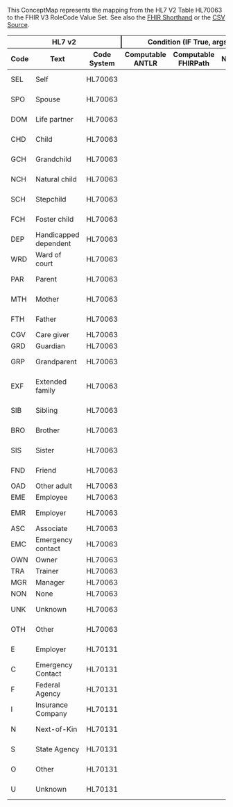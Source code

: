 
This ConceptMap represents the mapping from the HL7 V2 Table HL70063 to the FHIR V3 RoleCode Value Set. See also the <a href='https://github.com/HL7/v2-to-fhir/blob/master/tank/Table HL70063 to V3 RoleCode.fsh'>FHIR Shorthand</a> or the <a href='https://github.com/HL7/v2-to-fhir/blob/master/mappings/codesystems/HL7 Concept Map_ Relationship - Sheet1.csv'>CSV Source</a>.
<table class='grid'><thead>
<tr><th colspan='3' style='border-right: 2px solid black;'>HL7 v2</th><th colspan='3' style='border-right: 2px solid black;'>Condition (IF True, args)</th><th colspan='4'>HL7 FHIR</th><th rowspan='2'>Comments</th></tr>
<tr><th>Code</th><th>Text</th><th>Code System</th><th>Computable ANTLR</th><th>Computable FHIRPath</th><th>Narrative</th><th>Code</th><th>Proposed Extension</th><th>Display</th><th>Code System</th></tr></thead>
<tbody>
<tr><td>SEL</td><td>Self</td><td style='border-right: 2px'>HL70063</td><td></td><td></td><td style='border-right: 2px'></td><td>ONESELF</td><td></td><td>self</td><td><a href='https://hl7.org/fhir/R4/v3/RoleCode/cs.html)'>http://terminology.hl7.org/CodeSystem/v3-RoleCode</a></td><td></td></tr>
<tr><td>SPO</td><td>Spouse</td><td style='border-right: 2px'>HL70063</td><td></td><td></td><td style='border-right: 2px'></td><td>SPS</td><td></td><td>spouse</td><td><a href='https://hl7.org/fhir/R4/v3/RoleCode/cs.html)'>http://terminology.hl7.org/CodeSystem/v3-RoleCode</a></td><td></td></tr>
<tr><td>DOM</td><td>Life partner</td><td style='border-right: 2px'>HL70063</td><td></td><td></td><td style='border-right: 2px'></td><td>SIGOTHR</td><td></td><td>significant other</td><td><a href='https://hl7.org/fhir/R4/v3/RoleCode/cs.html)'>http://terminology.hl7.org/CodeSystem/v3-RoleCode</a></td><td></td></tr>
<tr><td>CHD</td><td>Child</td><td style='border-right: 2px'>HL70063</td><td></td><td></td><td style='border-right: 2px'></td><td>CHILD</td><td></td><td>child</td><td><a href='https://hl7.org/fhir/R4/v3/RoleCode/cs.html)'>http://terminology.hl7.org/CodeSystem/v3-RoleCode</a></td><td></td></tr>
<tr><td>GCH</td><td>Grandchild</td><td style='border-right: 2px'>HL70063</td><td></td><td></td><td style='border-right: 2px'></td><td>GRNDCHILD</td><td></td><td>grandchild</td><td><a href='https://hl7.org/fhir/R4/v3/RoleCode/cs.html)'>http://terminology.hl7.org/CodeSystem/v3-RoleCode</a></td><td></td></tr>
<tr><td>NCH</td><td>Natural child</td><td style='border-right: 2px'>HL70063</td><td></td><td></td><td style='border-right: 2px'></td><td>NCHILD</td><td></td><td>natural child</td><td><a href='https://hl7.org/fhir/R4/v3/RoleCode/cs.html)'>http://terminology.hl7.org/CodeSystem/v3-RoleCode</a></td><td></td></tr>
<tr><td>SCH</td><td>Stepchild</td><td style='border-right: 2px'>HL70063</td><td></td><td></td><td style='border-right: 2px'></td><td>STPCHLD</td><td></td><td>step child</td><td><a href='https://hl7.org/fhir/R4/v3/RoleCode/cs.html)'>http://terminology.hl7.org/CodeSystem/v3-RoleCode</a></td><td></td></tr>
<tr><td>FCH</td><td>Foster child</td><td style='border-right: 2px'>HL70063</td><td></td><td></td><td style='border-right: 2px'></td><td>CHLDFOST</td><td></td><td>foster child</td><td><a href='https://hl7.org/fhir/R4/v3/RoleCode/cs.html)'>http://terminology.hl7.org/CodeSystem/v3-RoleCode</a></td><td></td></tr>
<tr><td>DEP</td><td>Handicapped dependent</td><td style='border-right: 2px'>HL70063</td><td></td><td></td><td style='border-right: 2px'></td><td></td><td></td><td></td><td></td><td></td></tr>
<tr><td>WRD</td><td>Ward of court</td><td style='border-right: 2px'>HL70063</td><td></td><td></td><td style='border-right: 2px'></td><td></td><td></td><td></td><td></td><td></td></tr>
<tr><td>PAR</td><td>Parent</td><td style='border-right: 2px'>HL70063</td><td></td><td></td><td style='border-right: 2px'></td><td>PRN</td><td></td><td>parent</td><td><a href='https://hl7.org/fhir/R4/v3/RoleCode/cs.html)'>http://terminology.hl7.org/CodeSystem/v3-RoleCode</a></td><td></td></tr>
<tr><td>MTH</td><td>Mother</td><td style='border-right: 2px'>HL70063</td><td></td><td></td><td style='border-right: 2px'></td><td>MTH</td><td></td><td>mother</td><td><a href='https://hl7.org/fhir/R4/v3/RoleCode/cs.html)'>http://terminology.hl7.org/CodeSystem/v3-RoleCode</a></td><td></td></tr>
<tr><td>FTH</td><td>Father</td><td style='border-right: 2px'>HL70063</td><td></td><td></td><td style='border-right: 2px'></td><td>FTH</td><td></td><td>father</td><td><a href='https://hl7.org/fhir/R4/v3/RoleCode/cs.html)'>http://terminology.hl7.org/CodeSystem/v3-RoleCode</a></td><td></td></tr>
<tr><td>CGV</td><td>Care giver</td><td style='border-right: 2px'>HL70063</td><td></td><td></td><td style='border-right: 2px'></td><td></td><td></td><td></td><td></td><td></td></tr>
<tr><td>GRD</td><td>Guardian</td><td style='border-right: 2px'>HL70063</td><td></td><td></td><td style='border-right: 2px'></td><td></td><td></td><td></td><td></td><td></td></tr>
<tr><td>GRP</td><td>Grandparent</td><td style='border-right: 2px'>HL70063</td><td></td><td></td><td style='border-right: 2px'></td><td>GRPRN</td><td></td><td>grandparent</td><td><a href='https://hl7.org/fhir/R4/v3/RoleCode/cs.html)'>http://terminology.hl7.org/CodeSystem/v3-RoleCode</a></td><td></td></tr>
<tr><td>EXF</td><td>Extended family</td><td style='border-right: 2px'>HL70063</td><td></td><td></td><td style='border-right: 2px'></td><td>EXT</td><td></td><td>extended family member</td><td><a href='https://hl7.org/fhir/R4/v3/RoleCode/cs.html)'>http://terminology.hl7.org/CodeSystem/v3-RoleCode</a></td><td></td></tr>
<tr><td>SIB</td><td>Sibling</td><td style='border-right: 2px'>HL70063</td><td></td><td></td><td style='border-right: 2px'></td><td>SIB</td><td></td><td>sibling</td><td><a href='https://hl7.org/fhir/R4/v3/RoleCode/cs.html)'>http://terminology.hl7.org/CodeSystem/v3-RoleCode</a></td><td></td></tr>
<tr><td>BRO</td><td>Brother</td><td style='border-right: 2px'>HL70063</td><td></td><td></td><td style='border-right: 2px'></td><td>BRO</td><td></td><td>brother</td><td><a href='https://hl7.org/fhir/R4/v3/RoleCode/cs.html)'>http://terminology.hl7.org/CodeSystem/v3-RoleCode</a></td><td></td></tr>
<tr><td>SIS</td><td>Sister</td><td style='border-right: 2px'>HL70063</td><td></td><td></td><td style='border-right: 2px'></td><td>SIS</td><td></td><td>sister</td><td><a href='https://hl7.org/fhir/R4/v3/RoleCode/cs.html)'>http://terminology.hl7.org/CodeSystem/v3-RoleCode</a></td><td></td></tr>
<tr><td>FND</td><td>Friend</td><td style='border-right: 2px'>HL70063</td><td></td><td></td><td style='border-right: 2px'></td><td>FRND</td><td></td><td>unrelated friend</td><td><a href='https://hl7.org/fhir/R4/v3/RoleCode/cs.html)'>http://terminology.hl7.org/CodeSystem/v3-RoleCode</a></td><td></td></tr>
<tr><td>OAD</td><td>Other adult</td><td style='border-right: 2px'>HL70063</td><td></td><td></td><td style='border-right: 2px'></td><td></td><td></td><td></td><td></td><td></td></tr>
<tr><td>EME</td><td>Employee</td><td style='border-right: 2px'>HL70063</td><td></td><td></td><td style='border-right: 2px'></td><td></td><td></td><td></td><td></td><td></td></tr>
<tr><td>EMR</td><td>Employer</td><td style='border-right: 2px'>HL70063</td><td></td><td></td><td style='border-right: 2px'></td><td>E</td><td></td><td>Employer</td><td><a href='https://hl7.org/fhir/R4/v2/0131/index.html)'>http://terminology.hl7.org/CodeSystem/v2-0131</a></td><td></td></tr>
<tr><td>ASC</td><td>Associate</td><td style='border-right: 2px'>HL70063</td><td></td><td></td><td style='border-right: 2px'></td><td></td><td></td><td></td><td></td><td></td></tr>
<tr><td>EMC</td><td>Emergency contact</td><td style='border-right: 2px'>HL70063</td><td></td><td></td><td style='border-right: 2px'></td><td>C</td><td></td><td>Emergency Contact</td><td><a href='https://hl7.org/fhir/R4/v2/0131/index.html)'>http://terminology.hl7.org/CodeSystem/v2-0131</a></td><td></td></tr>
<tr><td>OWN</td><td>Owner</td><td style='border-right: 2px'>HL70063</td><td></td><td></td><td style='border-right: 2px'></td><td></td><td></td><td></td><td></td><td></td></tr>
<tr><td>TRA</td><td>Trainer</td><td style='border-right: 2px'>HL70063</td><td></td><td></td><td style='border-right: 2px'></td><td></td><td></td><td></td><td></td><td></td></tr>
<tr><td>MGR</td><td>Manager</td><td style='border-right: 2px'>HL70063</td><td></td><td></td><td style='border-right: 2px'></td><td></td><td></td><td></td><td></td><td></td></tr>
<tr><td>NON</td><td>None</td><td style='border-right: 2px'>HL70063</td><td></td><td></td><td style='border-right: 2px'></td><td></td><td></td><td></td><td></td><td></td></tr>
<tr><td>UNK</td><td>Unknown</td><td style='border-right: 2px'>HL70063</td><td></td><td></td><td style='border-right: 2px'></td><td>U</td><td></td><td>Unknown</td><td><a href='https://hl7.org/fhir/R4/v2/0131/index.html)'>http://terminology.hl7.org/CodeSystem/v2-0131</a></td><td></td></tr>
<tr><td>OTH</td><td>Other</td><td style='border-right: 2px'>HL70063</td><td></td><td></td><td style='border-right: 2px'></td><td>O</td><td></td><td>Other</td><td><a href='https://hl7.org/fhir/R4/v2/0131/index.html)'>http://terminology.hl7.org/CodeSystem/v2-0131</a></td><td></td></tr>
<tr><td>E</td><td>Employer</td><td style='border-right: 2px'>HL70131</td><td></td><td></td><td style='border-right: 2px'></td><td>E</td><td></td><td>Employer</td><td><a href='https://hl7.org/fhir/R4/v2/0131/index.html)'>http://terminology.hl7.org/CodeSystem/v2-0131</a></td><td></td></tr>
<tr><td>C</td><td>Emergency Contact</td><td style='border-right: 2px'>HL70131</td><td></td><td></td><td style='border-right: 2px'></td><td>C</td><td></td><td>Emergency Contact</td><td><a href='https://hl7.org/fhir/R4/v2/0131/index.html)'>http://terminology.hl7.org/CodeSystem/v2-0131</a></td><td></td></tr>
<tr><td>F</td><td>Federal Agency</td><td style='border-right: 2px'>HL70131</td><td></td><td></td><td style='border-right: 2px'></td><td>F</td><td></td><td>Federal Agency</td><td><a href='https://hl7.org/fhir/R4/v2/0131/index.html)'>http://terminology.hl7.org/CodeSystem/v2-0131</a></td><td></td></tr>
<tr><td>I</td><td>Insurance Company</td><td style='border-right: 2px'>HL70131</td><td></td><td></td><td style='border-right: 2px'></td><td>I</td><td></td><td>Insurance Company</td><td><a href='https://hl7.org/fhir/R4/v2/0131/index.html)'>http://terminology.hl7.org/CodeSystem/v2-0131</a></td><td></td></tr>
<tr><td>N</td><td>Next-of-Kin</td><td style='border-right: 2px'>HL70131</td><td></td><td></td><td style='border-right: 2px'></td><td>N</td><td></td><td>Next-of-Kin</td><td><a href='https://hl7.org/fhir/R4/v2/0131/index.html)'>http://terminology.hl7.org/CodeSystem/v2-0131</a></td><td></td></tr>
<tr><td>S</td><td>State Agency</td><td style='border-right: 2px'>HL70131</td><td></td><td></td><td style='border-right: 2px'></td><td>S</td><td></td><td>State Agency</td><td><a href='https://hl7.org/fhir/R4/v2/0131/index.html)'>http://terminology.hl7.org/CodeSystem/v2-0131</a></td><td></td></tr>
<tr><td>O</td><td>Other</td><td style='border-right: 2px'>HL70131</td><td></td><td></td><td style='border-right: 2px'></td><td>O</td><td></td><td>Other</td><td><a href='https://hl7.org/fhir/R4/v2/0131/index.html)'>http://terminology.hl7.org/CodeSystem/v2-0131</a></td><td></td></tr>
<tr><td>U</td><td>Unknown</td><td style='border-right: 2px'>HL70131</td><td></td><td></td><td style='border-right: 2px'></td><td>U</td><td></td><td>Unknown</td><td><a href='https://hl7.org/fhir/R4/v2/0131/index.html)'>http://terminology.hl7.org/CodeSystem/v2-0131</a></td><td></td></tr>
</tbody></table>
